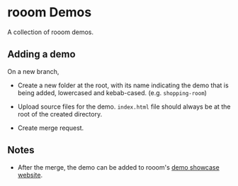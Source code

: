 # rooom Demos

A collection of rooom demos.

## Adding a demo

On a new branch,

- Create a new folder at the root, with its name indicating the demo that is being added, lowercased and kebab-cased. (e.g. `shopping-room`)

- Upload source files for the demo. `index.html` file should always be at the root of the created directory.

- Create merge request.

## Notes

- After the merge, the demo can be added to rooom's [demo showcase website](https://demos.rooom.io/).